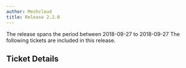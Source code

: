 ```yaml
---
author: Meshcloud
title: Release 2.2.0
---
```


The release spans the period between 2018-09-27 to 2018-09-27
The following tickets are included in this release.
<!--truncate-->

## Ticket Details
